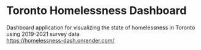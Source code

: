 # Toronto Homelessness Dashboard
Dashboard application for visualizing the state of homelessness in Toronto using 2019-2021 survey data\
https://homelessness-dash.onrender.com/
